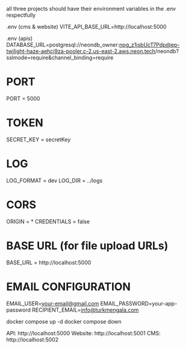 all three projects should have their environment variables in the .env respectfully

.env (cms & website) 
VITE_API_BASE_URL=http://localhost:5000

.env (apis)
DATABASE_URL=postgresql://neondb_owner:npg_z1jsbUcT7Pdp@ep-twilight-haze-aehcj9za-pooler.c-2.us-east-2.aws.neon.tech/neondb?sslmode=require&channel_binding=require
# PORT
PORT = 5000

# TOKEN
SECRET_KEY = secretKey

# LOG
LOG_FORMAT = dev
LOG_DIR = ../logs

# CORS
ORIGIN = *
CREDENTIALS = false

# BASE URL (for file upload URLs)
BASE_URL = http://localhost:5000

# EMAIL CONFIGURATION
EMAIL_USER=your-email@gmail.com
EMAIL_PASSWORD=your-app-password
RECIPIENT_EMAIL=info@turkmengala.com

docker compose up -d
docker compose down

API: http://localhost:5000
Website: http://localhost:5001
CMS: http://localhost:5002